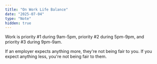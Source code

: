 ```yaml
---
title: "On Work Life Balance"
date: "2025-07-04"
type: "Note"
hidden: true
---
```


Work is priority #1 during 9am-5pm, priority #2 during 5pm-9pm, and priority #3 during 9pm-9am.

If an employer expects anything more, they're not being fair to you. If you expect anything less, you're not being fair to them.
